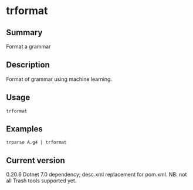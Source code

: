 # trformat

## Summary

Format a grammar

## Description

Format of grammar using machine learning.

## Usage

    trformat

## Examples

    trparse A.g4 | trformat

## Current version

0.20.6 Dotnet 7.0 dependency; desc.xml replacement for pom.xml. NB: not all Trash tools supported yet.
